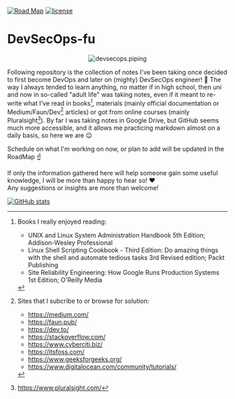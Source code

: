 [![Road Map](https://img.shields.io/badge/ROAD-MAP-blue)](https://github.com/mpiotrak/DevSecOps-fu/projects/1)
[![license](https://img.shields.io/github/license/mpiotrak/docs)](https://github.com/mpiotrak/DevSecOps-fu//blob/main/LICENSE)

# DevSecOps-fu

<p align="center"> <img src="https://github.com/mpiotrak/docs/blob/adding_golang_notes/_screenshots/devsecops.png" alt="devsecops.piping"> </p>

Following repository is the collection of notes I've been taking once decided to first become DevOps and later on (mighty) DevSecOps engineer! :ninja: The way I always tended to learn anything, no matter if in high school, then uni and now in so-called "adult life" was taking notes, even if it meant to re-write what I've read in books[^1], materials (mainly official documentation or Medium/Faun/Dev[^2] articles) or got from online courses (mainly Pluralsight[^3]). By far I was taking notes in Google Drive, but GitHub seems much more accessible, and it allows me practicing markdown almost on a daily basis, so here we are :wink:

Schedule on what I'm working on now, or plan to add will be updated in the RoadMap :point_up:

If only the information gathered here will help someone gain some useful knowledge, I will be more than happy to hear so! :heart:<br>
Any suggestions or insights are more than welcome!

[![GitHub stats](https://github-readme-stats.vercel.app/api?username=mpiotrak&show_icons=true&theme=github_dark&count_private=true)](https://github.com/anuraghazra/github-readme-stats)


[^1]: Books I really enjoyed reading:
    - UNIX and Linux System Administration Handbook 5th Edition; Addison-Wesley Professional
    - Linux Shell Scripting Cookbook - Third Edition: Do amazing things with the shell and automate tedious tasks 3rd Revised edition; Packt Publishing
    - Site Reliability Engineering: How Google Runs Production Systems 1st Edition; O'Reilly Media
[^2]: Sites that I subcribe to or browse for solution:
    - https://medium.com/
    - https://faun.pub/
    - https://dev.to/
    - https://stackoverflow.com/
    - https://www.cyberciti.biz/
    - https://itsfoss.com/
    - https://www.geeksforgeeks.org/
    - https://www.digitalocean.com/community/tutorials/
[^3]: https://www.pluralsight.com/
